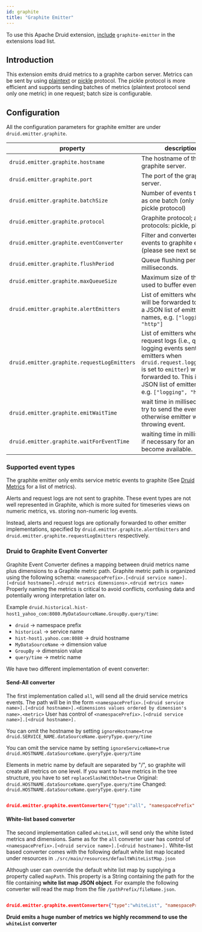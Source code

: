 ```yaml
---
id: graphite
title: "Graphite Emitter"
---
```


<!--
  ~ Licensed to the Apache Software Foundation (ASF) under one
  ~ or more contributor license agreements.  See the NOTICE file
  ~ distributed with this work for additional information
  ~ regarding copyright ownership.  The ASF licenses this file
  ~ to you under the Apache License, Version 2.0 (the
  ~ "License"); you may not use this file except in compliance
  ~ with the License.  You may obtain a copy of the License at
  ~
  ~   http://www.apache.org/licenses/LICENSE-2.0
  ~
  ~ Unless required by applicable law or agreed to in writing,
  ~ software distributed under the License is distributed on an
  ~ "AS IS" BASIS, WITHOUT WARRANTIES OR CONDITIONS OF ANY
  ~ KIND, either express or implied.  See the License for the
  ~ specific language governing permissions and limitations
  ~ under the License.
  -->


To use this Apache Druid extension, [include](../../configuration/extensions.md#loading-extensions) `graphite-emitter` in the extensions load list.

## Introduction

This extension emits druid metrics to a graphite carbon server.
Metrics can be sent by using [plaintext](http://graphite.readthedocs.io/en/latest/feeding-carbon.html#the-plaintext-protocol) or [pickle](http://graphite.readthedocs.io/en/latest/feeding-carbon.html#the-pickle-protocol) protocol.
The pickle protocol is more efficient and supports sending batches of metrics (plaintext protocol send only one metric) in one request; batch size is configurable.

## Configuration

All the configuration parameters for graphite emitter are under `druid.emitter.graphite`.

|property|description|required?|default|
|--------|-----------|---------|-------|
|`druid.emitter.graphite.hostname`|The hostname of the graphite server.|yes|none|
|`druid.emitter.graphite.port`|The port of the graphite server.|yes|none|
|`druid.emitter.graphite.batchSize`|Number of events to send as one batch (only for pickle protocol)|no|100|
|`druid.emitter.graphite.protocol`|Graphite protocol; available protocols: pickle, plaintext.|no|pickle|
|`druid.emitter.graphite.eventConverter`| Filter and converter of druid events to graphite event (please see next section).|yes|none|
|`druid.emitter.graphite.flushPeriod` | Queue flushing period in milliseconds. |no|1 minute|
|`druid.emitter.graphite.maxQueueSize`| Maximum size of the queue used to buffer events. |no|`MAX_INT`|
|`druid.emitter.graphite.alertEmitters`| List of emitters where alerts will be forwarded to. This is a JSON list of emitter names, e.g. `["logging", "http"]`|no| empty list (no forwarding)|
|`druid.emitter.graphite.requestLogEmitters`| List of emitters where request logs (i.e., query logging events sent to emitters when `druid.request.logging.type` is set to `emitter`) will be forwarded to. This is a JSON list of emitter names, e.g. `["logging", "http"]`|no| empty list (no forwarding)|
|`druid.emitter.graphite.emitWaitTime` | wait time in milliseconds to try to send the event otherwise emitter will throwing event. |no|0|
|`druid.emitter.graphite.waitForEventTime` | waiting time in milliseconds if necessary for an event to become available. |no|1000 (1 sec)|

### Supported event types

The graphite emitter only emits service metric events to graphite (See [Druid Metrics](../../operations/metrics.md) for a list of metrics).

Alerts and request logs are not sent to graphite. These event types are not well represented in Graphite, which is more suited for timeseries views on numeric metrics, vs. storing non-numeric log events.

Instead, alerts and request logs are optionally forwarded to other emitter implementations, specified by `druid.emitter.graphite.alertEmitters` and `druid.emitter.graphite.requestLogEmitters` respectively.

### Druid to Graphite Event Converter

Graphite Event Converter defines a mapping between druid metrics name plus dimensions to a Graphite metric path.
Graphite metric path is organized using the following schema:
`<namespacePrefix>.[<druid service name>].[<druid hostname>].<druid metrics dimensions>.<druid metrics name>`
Properly naming the metrics is critical to avoid conflicts, confusing data and potentially wrong interpretation later on.

Example `druid.historical.hist-host1_yahoo_com:8080.MyDataSourceName.GroupBy.query/time`:

 * `druid` -> namespace prefix
 * `historical` -> service name
 * `hist-host1.yahoo.com:8080` -> druid hostname
 * `MyDataSourceName` -> dimension value
 * `GroupBy` -> dimension value
 * `query/time` -> metric name

We have two different implementation of event converter:

#### Send-All converter

The first implementation called `all`, will send all the druid service metrics events.
The path will be in the form `<namespacePrefix>.[<druid service name>].[<druid hostname>].<dimensions values ordered by dimension's name>.<metric>`
User has control of `<namespacePrefix>.[<druid service name>].[<druid hostname>].`

You can omit the hostname by setting `ignoreHostname=true`
`druid.SERVICE_NAME.dataSourceName.queryType.query/time`

You can omit the service name by setting `ignoreServiceName=true`
`druid.HOSTNAME.dataSourceName.queryType.query/time`

Elements in metric name by default are separated by "/", so graphite will create all metrics on one level. If you want to have metrics in the tree structure, you have to set `replaceSlashWithDot=true`
Original: `druid.HOSTNAME.dataSourceName.queryType.query/time`
Changed: `druid.HOSTNAME.dataSourceName.queryType.query.time`


```json

druid.emitter.graphite.eventConverter={"type":"all", "namespacePrefix": "druid.test", "ignoreHostname":true, "ignoreServiceName":true}

```

#### White-list based converter

The second implementation called `whiteList`, will send only the white listed metrics and dimensions.
Same as for the `all` converter user has control of `<namespacePrefix>.[<druid service name>].[<druid hostname>].`
White-list based converter comes with the following  default white list map located under resources in `./src/main/resources/defaultWhiteListMap.json`

Although user can override the default white list map by supplying a property called `mapPath`.
This property is a String containing the path for the file containing **white list map JSON object**.
For example the following converter will read the map from the file `/pathPrefix/fileName.json`.

```json

druid.emitter.graphite.eventConverter={"type":"whiteList", "namespacePrefix": "druid.test", "ignoreHostname":true, "ignoreServiceName":true, "mapPath":"/pathPrefix/fileName.json"}

```

**Druid emits a huge number of metrics we highly recommend to use the `whiteList` converter**
